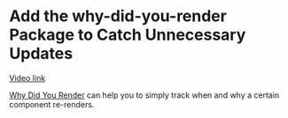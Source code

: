 # Add the why-did-you-render Package to Catch Unnecessary Updates

[Video link](https://www.egghead.io/lessons/egghead-add-the-why-did-you-render-package-to-catch-unnecessary-updates?pl=react-optimization-cookbook-d67d54ba)

<TimeStamp start="01:55" end="02:05">

[Why Did You Render](https://github.com/welldone-software/why-did-you-render) can help you to simply track when and why a certain component re-renders.

</TimeStamp>
